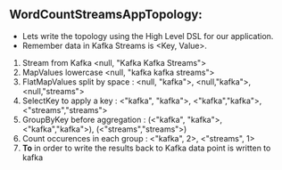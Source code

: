 ## WordCountStreamsAppTopology: 


- Lets write the topology using the High Level DSL for our application.
- Remember data in Kafka Streams is <Key, Value>. 

1. Stream from Kafka <null, "Kafka Kafka Streams">
2. MapValues lowercase <null, "kafka kafka streams">
3. FlatMapValues split by space : 
   <null, "kafka">,
   <null,"kafka">,
   <null,"streams">
4. SelectKey to apply a key :
   <"kafka", "kafka">,
   <"kafka","kafka">,
   <"streams","streams">
5. GroupByKey before aggregation :
   (<"kafka", "kafka">,<"kafka","kafka">),
   (<"streams","streams">)
6. Count occurences in each group : 
    <"kafka", 2>, <"streams", 1>
7. **To** in order to write the results back to Kafka 
    data point is written to kafka